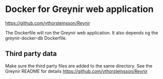 # Docker for Greynir web application
https://github.com/vthorsteinsson/Reynir

The Dockerfile will run the Greynir web application. It also depends og the greynir-docker-db Dockerfile.

## Third party data
Make sure the third party files are added to the same directory. See the Greynir README for details
https://github.com/vthorsteinsson/Reynir

